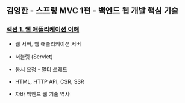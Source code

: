 ## 김영한 - 스프링 MVC 1편 - 백엔드 웹 개발 핵심 기술

###  [섹션 1. 웹 애플리케이션 이해](https://velog.io/@parksomii/Spring-1.-%EC%9B%B9-%EC%95%A0%ED%94%8C%EB%A6%AC%EC%BC%80%EC%9D%B4%EC%85%98-%EC%9D%B4%ED%95%B4)
- 웹 서버, 웹 애플리케이션 서버
  
- 서블릿 (Servlet)
  
- 동시 요청 - 멀티 쓰레드
  
- HTML, HTTP API, CSR, SSR
  
- 자바 백엔드 웹 기술 역사
